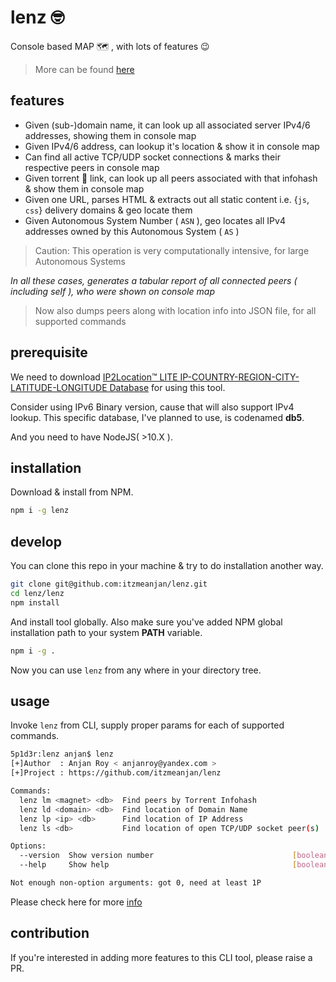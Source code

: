 # lenz 🤓

Console based MAP 🗺 , with lots of features 😉 

> More can be found [here](https://github.com/itzmeanjan/lenz#motivation)

## features

- Given (sub-)domain name, it can look up all associated server IPv4/6 addresses, showing them in console map
- Given IPv4/6 address, can lookup it's location & show it in console map
- Can find all active TCP/UDP socket connections & marks their respective peers in console map
- Given torrent 🧲 link, can look up all peers associated with that infohash & show them in console map
- Given one URL, parses HTML & extracts out all static content i.e. {`js`, `css`} delivery domains & geo locate them
- Given Autonomous System Number ( `ASN` ), geo locates all IPv4 addresses owned by this Autonomous System ( `AS` )

> Caution: This operation is very computationally intensive, for large Autonomous Systems

_In all these cases, generates a tabular report of all connected peers _( including self )_, who were shown on console map_

> Now also dumps peers along with location info into JSON file, for all supported commands

## prerequisite

We need to download [IP2Location™ LITE IP-COUNTRY-REGION-CITY-LATITUDE-LONGITUDE Database](https://lite.ip2location.com/database/ip-country-region-city-latitude-longitude) for using this tool.

Consider using IPv6 Binary version, cause that will also support IPv4 lookup. This specific database, I've planned to use, is codenamed **db5**.

And you need to have NodeJS( >10.X ).

## installation

Download & install from NPM.

```bash
npm i -g lenz
```

## develop

You can clone this repo in your machine & try to do installation another way.

```bash
git clone git@github.com:itzmeanjan/lenz.git
cd lenz/lenz
npm install
```

And install tool globally. Also make sure you've added NPM global installation path to your system **PATH** variable.

```bash
npm i -g .
```

Now you can use `lenz` from any where in your directory tree.

## usage

Invoke `lenz` from CLI, supply proper params for each of supported commands.

```bash
5p1d3r:lenz anjan$ lenz
[+]Author  : Anjan Roy < anjanroy@yandex.com >
[+]Project : https://github.com/itzmeanjan/lenz

Commands:
  lenz lm <magnet> <db>  Find peers by Torrent Infohash
  lenz ld <domain> <db>  Find location of Domain Name
  lenz lp <ip> <db>      Find location of IP Address
  lenz ls <db>           Find location of open TCP/UDP socket peer(s)

Options:
  --version  Show version number                               [boolean]
  --help     Show help                                         [boolean]

Not enough non-option arguments: got 0, need at least 1P
```

Please check here for more [info](https://github.com/itzmeanjan/lenz#usage)

## contribution

If you're interested in adding more features to this CLI tool, please raise a PR.
